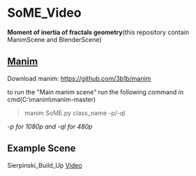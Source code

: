 # SoME_Video
**Moment of inertia of fractals geometry**(this repository contain ManimScene and BlenderScene)

## [Manim](https://github.com/thanniti/SoME_Video/blob/main/SoME.py)
Download manim: https://github.com/3b1b/manim

to run the "Main manim scene" run the following command in cmd(C:\manim\manim-master)
>manim SoME.py class_name -p/-ql

*-p for 1080p and -ql for 480p*

## Example Scene
Sierpinski_Build_Up
[Video](https://github.com/thanniti/SoME_Video/blob/main/Media/Sierpinski_Build_Up.gif)


